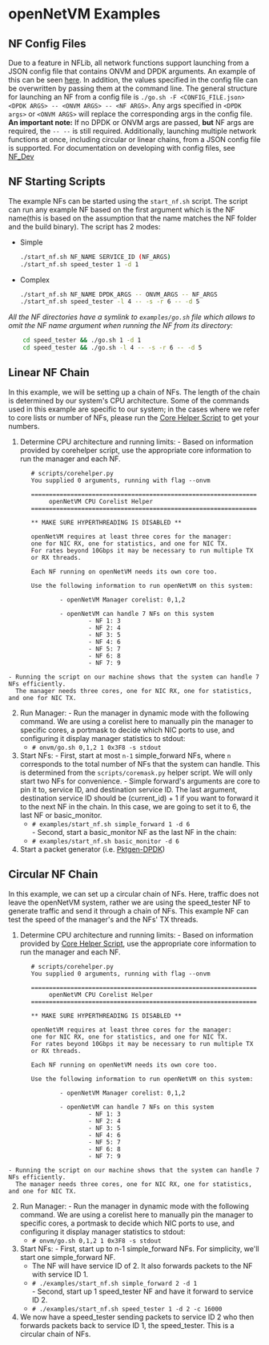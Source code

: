 openNetVM Examples
==

NF Config Files
--
Due to a feature in NFLib, all network functions support launching from a JSON config file that
contains ONVM and DPDK arguments. An example of this can be seen
[here](../examples/example_config.json). In addition, the values
specified in the config file can be overwritten by passing them at the
command line. The general structure for launching an NF from a config file is
`./go.sh -F <CONFIG_FILE.json> <DPDK ARGS> -- <ONVM ARGS> -- <NF ARGS>`.
Any args specified in `<DPDK args>` or `<ONVM ARGS>` will replace the
corresponding args in the config file. **An important note:** If no DPDK
or ONVM args are passed, **but** NF args are required, the `-- --` is
still required. Additionally, launching multiple network functions at once, including circular or linear chains, from a JSON config file is supported. 
For documentation on developing with config files, see
[NF_Dev](NF_Dev.md)



NF Starting Scripts
--
The example NFs can be started using the `start_nf.sh` script. The script can run any example NF based on the first argument which is the NF name(this is based on the assumption that the name matches the NF folder and the build binary). 
The script has 2 modes:
 - Simple
    ```sh
    ./start_nf.sh NF_NAME SERVICE_ID (NF_ARGS)
    ./start_nf.sh speed_tester 1 -d 1
    ```
  - Complex
    ```sh
    ./start_nf.sh NF_NAME DPDK_ARGS -- ONVM_ARGS -- NF_ARGS
    ./start_nf.sh speed_tester -l 4 -- -s -r 6 -- -d 5
    ```
*All the NF directories have a symlink to `examples/go.sh` file which allows to omit the NF name argument when running the NF from its directory:*
```sh
    cd speed_tester && ./go.sh 1 -d 1
    cd speed_tester && ./go.sh -l 4 -- -s -r 6 -- -d 5
```

Linear NF Chain
--
In this example, we will be setting up a chain of NFs.  The length of the chain is determined by our system's CPU architecture.  Some of the commands used in this example are specific to our system; in the cases where we refer to core lists or number of NFs, please run the [Core Helper Script][cores] to get your numbers.

  1. Determine CPU architecture and running limits:
    - Based on information provided by corehelper script, use the appropriate core information to run the manager and each NF.

            # scripts/corehelper.py
            You supplied 0 arguments, running with flag --onvm

            ===============================================================
                 openNetVM CPU Corelist Helper
            ===============================================================

            ** MAKE SURE HYPERTHREADING IS DISABLED **

            openNetVM requires at least three cores for the manager:
            one for NIC RX, one for statistics, and one for NIC TX.
            For rates beyond 10Gbps it may be necessary to run multiple TX
            or RX threads.

            Each NF running on openNetVM needs its own core too.

            Use the following information to run openNetVM on this system:

                    - openNetVM Manager corelist: 0,1,2

                    - openNetVM can handle 7 NFs on this system
                            - NF 1: 3
                            - NF 2: 4
                            - NF 3: 5
                            - NF 4: 6
                            - NF 5: 7
                            - NF 6: 8
                            - NF 7: 9

    - Running the script on our machine shows that the system can handle 7 NFs efficiently.  
      The manager needs three cores, one for NIC RX, one for statistics, and one for NIC TX.
  2. Run Manager:
    - Run the manager in dynamic mode with the following command.  We are using a corelist here to manually pin the manager to specific cores, a portmask to decide which NIC ports to use, and configuring it display manager statistics to stdout:
      - `# onvm/go.sh 0,1,2 1 0x3F8 -s stdout`
  3. Start NFs:
    - First, start at most `n-1` simple_forward NFs, where `n` corresponds to the total number of NFs that the system can handle.  This is determined from the `scripts/coremask.py` helper script.  We will only start two NFs for convenience.
    - Simple forward's arguments are core to pin it to, service ID, and
      destination service ID.  The last argument, destination service ID
      should be (current_id) + 1 if you want to forward it to the next NF in
      the chain.  In this case, we are going to set it to 6, the last NF or
      basic_monitor.
      - `# examples/start_nf.sh simple_forward 1 -d 6`  
    - Second, start a basic_monitor NF as the last NF in the chain:
      - `# examples/start_nf.sh basic_monitor -d 6`
  4. Start a packet generator (i.e. [Pktgen-DPDK][pktgen])

Circular NF Chain
--
In this example, we can set up a circular chain of NFs.  Here, traffic does not leave the openNetVM system, rather we are using the speed_tester NF to generate traffic and send it through a chain of NFs.  This example NF can test the speed of the manager's and the NFs' TX threads.

  1. Determine CPU architecture and running limits:
    - Based on information provided by [Core Helper Script][cores], use the appropriate core information to run the manager and each NF.

            # scripts/corehelper.py
            You supplied 0 arguments, running with flag --onvm

            ===============================================================
                 openNetVM CPU Corelist Helper
            ===============================================================

            ** MAKE SURE HYPERTHREADING IS DISABLED **

            openNetVM requires at least three cores for the manager:
            one for NIC RX, one for statistics, and one for NIC TX.
            For rates beyond 10Gbps it may be necessary to run multiple TX
            or RX threads.

            Each NF running on openNetVM needs its own core too.

            Use the following information to run openNetVM on this system:

                    - openNetVM Manager corelist: 0,1,2

                    - openNetVM can handle 7 NFs on this system
                            - NF 1: 3
                            - NF 2: 4
                            - NF 3: 5
                            - NF 4: 6
                            - NF 5: 7
                            - NF 6: 8
                            - NF 7: 9

    - Running the script on our machine shows that the system can handle 7 NFs efficiently.  
      The manager needs three cores, one for NIC RX, one for statistics, and one for NIC TX.
  2. Run Manager:
    - Run the manager in dynamic mode with the following command.  We are using a corelist here to manually pin the manager to specific cores, a portmask to decide which NIC ports to use, and configuring it display manager statistics to stdout:
      - `# onvm/go.sh 0,1,2 1 0x3F8 -s stdout`
  3. Start NFs:
    - First, start up to n-1 simple_forward NFs.  For simplicity, we'll start one simple_forward NF.
      - The NF will have service ID of 2.  It also forwards packets to the NF with service ID 1.
      - `# ./examples/start_nf.sh simple_forward 2 -d 1`  
    - Second, start up 1 speed_tester NF and have it forward to service ID 2.
      - `# ./examples/start_nf.sh speed_tester 1 -d 2 -c 16000`
  4. We now have a speed_tester sending packets to service ID 2 who then forwards packets back to service ID 1, the speed_tester.  This is a circular chain of NFs.  


[cores]: ../scripts/corehelper.py
[pktgen]: https://github.com/pktgen/Pktgen-DPDK
